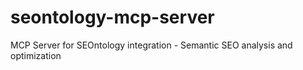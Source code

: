 # seontology-mcp-server
MCP Server for SEOntology integration - Semantic SEO analysis and optimization
